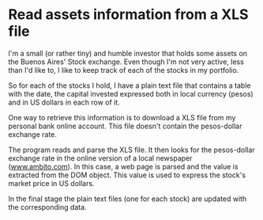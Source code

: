# Read assets information from a XLS file

I'm a small (or rather tiny) and humble investor that holds some assets on the Buenos Aires' Stock exchange.
Even though I'm not very active, less than I'd like to, I like to keep track of each of the stocks in my portfolio.

So for each of the stocks I hold, I have a plain text file that contains a table with the date, the capital invested expressed both in local currency (pesos) and in US dollars in each row of it. 

One way to retrieve this information is to download a XLS file from my personal bank online account. This file doesn't contain the pesos-dollar exchange rate.

The program reads and parse the XLS file. It then looks for the pesos-dollar exchange rate in the online version of a local newspaper (www.ambito.com). In this case, a web page is parsed and the value is extracted from the DOM object. This value is used to express the stock's market price in US dollars.

In the final stage the plain text files (one for each stock) are updated with the corresponding data.



